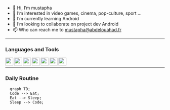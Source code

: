 - 👋 Hi, I’m mustapha
- 👀 I’m interested in video games, cinema, pop-culture, sport ...
- 🌱 I’m currently learning Android
- 💞️ I’m looking to collaborate on project dev Android
- 📫 Who can reach me to mustapha@abdelouahad.fr

----

### Languages and Tools
<p dir="auto">

  <img align="left" width="25px" src="https://cdn.jsdelivr.net/gh/devicons/devicon/icons/git/git-original.svg" />
  <img align="left" width="25px" src="https://cdn.jsdelivr.net/gh/devicons/devicon/icons/android/android-original.svg" />
  <img align="left" width="25px" src="https://cdn.jsdelivr.net/gh/devicons/devicon/icons/androidstudio/androidstudio-original.svg"/>  
  <img align="left" width="25px" src="https://cdn.jsdelivr.net/gh/devicons/devicon/icons/html5/html5-original.svg" />          
  <img  align="left" width="25px" src="https://cdn.jsdelivr.net/gh/devicons/devicon/icons/css3/css3-original.svg" />
  <img  align="left" width="25px" src="https://cdn.jsdelivr.net/gh/devicons/devicon/icons/mysql/mysql-plain.svg" />
  <img align="left" width="25px" src="https://cdn.jsdelivr.net/gh/devicons/devicon/icons/java/java-original.svg" />
 <!-- <img  align="left" width="25px" src="https://cdn.jsdelivr.net/gh/devicons/devicon/icons/kotlin/kotlin-original.svg" /> -->

</p><br/>

----
### Daily Routine
```mermaid
  graph TD;
  Code --> Eat;
  Eat --> Sleep;
  Sleep --> Code;
```

